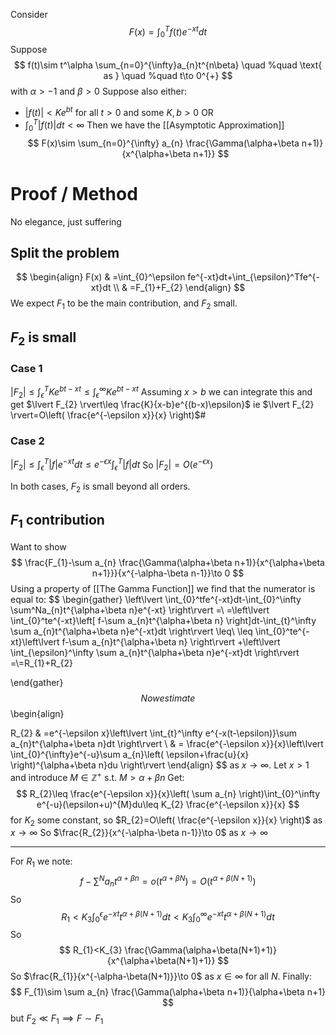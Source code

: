 Consider 
$$
F(x)=\int_{0}^Tf(t)e^{-xt}dt
$$
Suppose 
$$
f(t)\sim t^\alpha \sum_{n=0}^{\infty}a_{n}t^{n\beta} \quad %quad
\text{ as } \quad %quad
t\to 0^{+}
$$
with $\alpha>-1$ and $\beta>0$
Suppose also either: 
- $\lvert f(t) \rvert<Ke^{bt}$ for all $t>0$ and some $K,b>0$
OR
- $\int _0^T\lvert f(t) \rvert dt<\infty$
Then we have the [[Asymptotic Approximation]]
$$
F(x)\sim \sum_{n=0}^{\infty} a_{n} \frac{\Gamma(\alpha+\beta n+1)}{x^{\alpha+\beta n+1}}
$$

# Proof / Method
No elegance, just suffering
## Split the problem
$$
\begin{align}
F(x) & =\int_{0}^\epsilon fe^{-xt}dt+\int_{\epsilon}^Tfe^{-xt}dt \\
 & =F_{1}+F_{2}
\end{align}
$$
We expect $F_{1}$ to be the main contribution, and $F_{2}$ small.
## $F_{2}$ is small
### Case 1
$\lvert F_{2} \rvert\leq \int_{\epsilon}^TKe^{bt-xt}\leq \int_{\epsilon}^\infty Ke^{bt-xt}$
Assuming $x>b$ we can integrate this and get
$\lvert F_{2} \rvert\leq \frac{K}{x-b}e^{(b-x)\epsilon}$ ie $\lvert F_{2} \rvert=O\left( \frac{e^{-\epsilon x}}{x} \right)$#
### Case 2
$\lvert F_{2} \rvert\leq \int_{\epsilon}^T\lvert f \rvert e^{-xt}dt\leq e^{-\epsilon x}\int_{\epsilon}^T\lvert f \rvert dt$
So $\lvert F_{2} \rvert=O(e^{-\epsilon x})$

In both cases, $F_{2}$ is small beyond all orders.

## $F_{1}$ contribution
Want to show
$$
\frac{F_{1}-\sum a_{n} \frac{\Gamma(\alpha+\beta n+1)}{x^{\alpha+\beta n+1}}}{x^{-\alpha-\beta n-1}}\to 0
$$
Using a property of [[The Gamma Function]] 
we find that the numerator is equal to:
$$
\begin{gather}
\left\lvert  \int_{0}^tfe^{-xt}dt-\int_{0}^\infty \sum^Na_{n}t^{\alpha+\beta n}e^{-xt}  \right\rvert =\\
=\left\lvert  \int_{0}^te^{-xt}\left[ f-\sum a_{n}t^{\alpha+\beta n} \right]dt-\int_{t}^\infty \sum a_{n}t^{\alpha+\beta n}e^{-xt}dt  \right\rvert \leq\\
\leq \int_{0}^te^{-xt}\left\lvert  f-\sum a_{n}t^{\alpha+\beta n}  \right\rvert +\left\lvert  \int_{\epsilon}^\infty \sum a_{n}t^{\alpha+\beta n}e^{-xt}dt  \right\rvert =\\=R_{1}+R_{2}


\end{gather}
$$
Now estimate
$$
\begin{align}

R_{2} & =e^{-\epsilon x}\left\lvert  \int_{t}^\infty e^{-x(t-\epsilon)}\sum a_{n}t^{\alpha+\beta n}dt  \right\rvert  \\
 & = \frac{e^{-\epsilon x}}{x}\left\lvert  \int_{0}^{\infty}e^{-u}\sum a_{n}\left( \epsilon+\frac{u}{x} \right)^{\alpha+\beta n}du  \right\rvert 
\end{align}
$$
as $x\to \infty$.
Let $x>1$ and introduce $M\in \mathbb{Z}^+$ s.t. $M>\alpha+\beta n$
Get:
$$
R_{2}\leq \frac{e^{-\epsilon x}}{x}\left( \sum a_{n} \right)\int_{0}^\infty e^{-u}(\epsilon+u)^{M}du\leq K_{2} \frac{e^{-\epsilon x}}{x}
$$
for $K_{2}$ some constant, so $R_{2}=O\left( \frac{e^{-\epsilon x}}{x} \right)$ as $x\to \infty$
So $\frac{R_{2}}{x^{-\alpha-\beta n-1}}\to 0$ as $x\to \infty$

---
For $R_1$ we note:
$$
f-\sum^Na_{n}t^{\alpha+\beta n}=o(t^{\alpha+\beta N})=O(t^{\alpha+\beta(N+1)})
$$
So
$$
R_{1}<K_{3}\int_{0}^\epsilon e^{-xt}t^{\alpha+\beta(N+1)}dt<K_{3}\int_{0}^\infty e^{-xt}t^{\alpha+\beta(N+1)}dt
$$
So
$$
R_{1}<K_{3} \frac{\Gamma(\alpha+\beta(N+1)+1)}{x^{\alpha+\beta(N+1)+1}}
$$
So $\frac{R_{1}}{x^{-\alpha-\beta(N+1)}}\to 0$ as $x \in \infty$ for all $N$.
Finally:
$$
F_{1}\sim \sum a_{n} \frac{\Gamma(\alpha+\beta n+1)}{\alpha+\beta n+1}
$$
but $F_{2}\ll F_{1}\implies F\sim F_{1}$